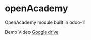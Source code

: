 # openAcademy
OpenAcademy module built in odoo-11

Demo Video [Google drive](https://drive.google.com/file/d/13_0QjIhwLb1pDyUKHYvgIz9MVm9_0C8F/view?usp=sharing)
